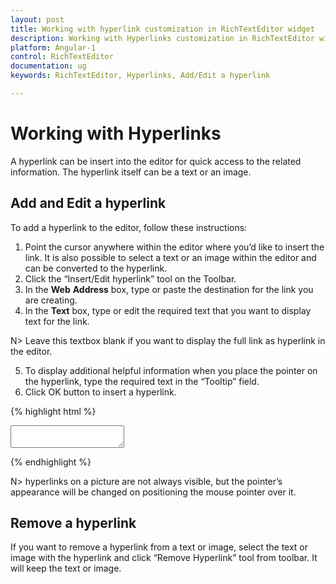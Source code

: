 ```yaml
---
layout: post
title: Working with hyperlink customization in RichTextEditor widget
description: Working with Hyperlinks customization in RichTextEditor widget
platform: Angular-1
control: RichTextEditor
documentation: ug
keywords: RichTextEditor, Hyperlinks, Add/Edit a hyperlink

---
```

# Working with Hyperlinks

A hyperlink can be insert into the editor for quick access to the related information. The hyperlink itself can be a text or an image.

## Add and Edit a hyperlink

To add a hyperlink to the editor, follow these instructions:

1. Point the cursor anywhere within the editor where you’d like to insert the link. It is also possible to select a text or an image within the editor and can be converted to the hyperlink.
2. Click the “Insert/Edit hyperlink” tool on the Toolbar.
3. In the **Web** **Address** box, type or paste the destination for the link you are creating.
4. In the **Text** box, type or edit the required text that you want to display text for the link. 

N> Leave this textbox blank if you want to display the full link as hyperlink in the editor.

5. To display additional helpful information when you place the pointer on the hyperlink, type the required text in the “Tooltip” field.
6. Click OK button to insert a hyperlink.

{% highlight html %}

<textarea id="texteditor"></textarea>

<script type="text/javascript">

        $(function () {

            $("#texteditor").ejRTE({
                value: "The RichTextEditor (RTE) control enables you to edit the contents with insert table and images," +
                " it also provides a toolbar that helps to apply rich text formats to the content entered in the TextArea.",
                toolsList: ["links"],
                tools: {
                    links: ["createLink", "removeLink"]
                }

            });

        });

</script>
{% endhighlight %}

N> hyperlinks on a picture are not always visible, but the pointer’s appearance will be changed on positioning the mouse pointer over it.

## Remove a hyperlink

If you want to remove a hyperlink from a text or image, select the text or image with the hyperlink and click “Remove Hyperlink” tool from toolbar. It will keep the text or image.

